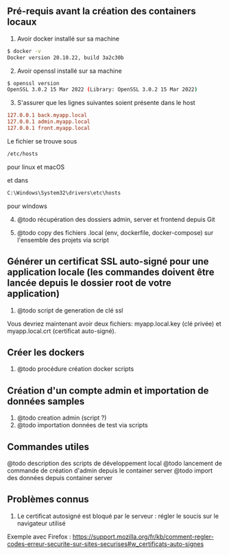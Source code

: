 ## Pré-requis avant la création des containers locaux

  1. Avoir docker installé sur sa machine

  ```bash
  $ docker -v
  Docker version 20.10.22, build 3a2c30b
  ```

  2. Avoir openssl installé sur sa machine

  ```bash
  $ openssl version
  OpenSSL 3.0.2 15 Mar 2022 (Library: OpenSSL 3.0.2 15 Mar 2022)
  ```

  3. S'assurer que les lignes suivantes soient présente dans le host

  ```ini
  127.0.0.1 back.myapp.local
  127.0.0.1 admin.myapp.local
  127.0.0.1 front.myapp.local
  ```
  Le fichier se trouve sous
 
  ```bash
  /etc/hosts
  ```
  pour linux et macOS

  et dans 

  ```bash
  C:\Windows\System32\drivers\etc\hosts
  ```
  pour windows

  4. @todo récupération des dossiers admin, server et frontend depuis Git

  5. @todo copy des fichiers .local (env, dockerfile, docker-compose) sur l'ensemble des projets via script

## Générer un certificat SSL auto-signé pour une application locale (les commandes doivent être lancée depuis le dossier root de votre application)

  1. @todo script de generation de clé ssl

Vous devriez maintenant avoir deux fichiers: myapp.local.key (clé privée) et myapp.local.crt (certificat auto-signé).

## Créer les dockers

  1. @todo procédure création docker scripts

## Création d'un compte admin et importation de données samples

  1. @todo creation admin (script ?)
  2. @todo importation données de test via scripts

## Commandes utiles

  @todo description des scripts de développement local
  @todo lancement de commande de création d'admin depuis le container server
  @todo import des données depuis container server

## Problèmes connus

1. Le certificat autosigné est bloqué par le serveur : régler le soucis sur le navigateur utilisé

Exemple avec Firefox : https://support.mozilla.org/fr/kb/comment-regler-codes-erreur-securite-sur-sites-securises#w_certificats-auto-signes